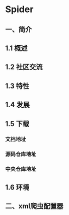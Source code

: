
# Spider
## 一、简介
## 1.1 概述
## 1.2 社区交流
## 1.3 特性
## 1.4 发展
## 1.5 下载
### 文档地址
### 源码仓库地址
### 中央仓库地址
## 1.6 环境
## 二、xml爬虫配置器
